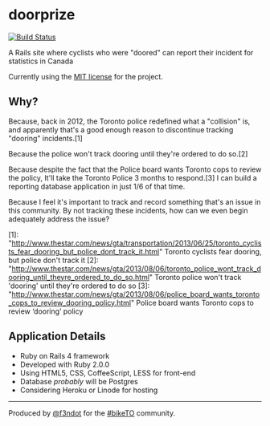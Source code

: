 doorprize
=========

[![Build Status](https://travis-ci.org/f3ndot/doorprize.png)](https://travis-ci.org/f3ndot/doorprize)

A Rails site where cyclists who were "doored" can report their incident for statistics in Canada

Currently using the [MIT license](LICENSE) for the project.

Why?
----

Because, back in 2012, the Toronto police redefined what a "collision" is, and apparently that's a good enough reason to discontinue tracking "dooring" incidents.[1]

Because the police won't track dooring until they're ordered to do so.[2]

Because despite the fact that the Police board wants Toronto cops to review the policy, It'll take the Toronto Police 3 months to respond.[3] I can build a reporting database application in just 1/6 of that time.

Because I feel it's important to track and record something that's an issue in this community. By not tracking these incidents, how can we even begin adequately address the issue?

  [1]: "http://www.thestar.com/news/gta/transportation/2013/06/25/toronto_cyclists_fear_dooring_but_police_dont_track_it.html" Toronto cyclists fear dooring, but police don't track it
  [2]: "http://www.thestar.com/news/gta/2013/08/06/toronto_police_wont_track_dooring_until_theyre_ordered_to_do_so.html" Toronto police won't track 'dooring' until they're ordered to do so
  [3]: "http://www.thestar.com/news/gta/2013/08/06/police_board_wants_toronto_cops_to_review_dooring_policy.html" Police board wants Toronto cops to review ‘dooring’ policy

Application Details
-------------------

- Ruby on Rails 4 framework
- Developed with Ruby 2.0.0
- Using HTML5, CSS, CoffeeScript, LESS for front-end
- Database *probably* will be Postgres
- Considering Heroku or Linode for hosting

* * *

Produced by [@f3ndot](http://www.justinbull.ca) for the [#bikeTO](https://www.twitter.com/search?q=%23BikeTO) community.